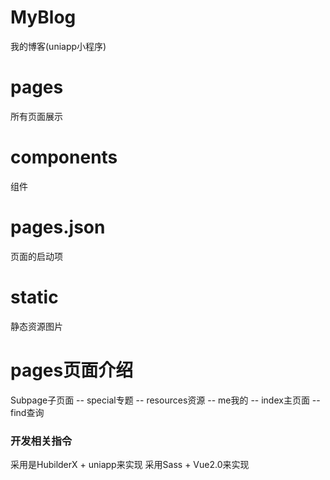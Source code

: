 # MyBlog
我的博客(uniapp小程序)

# pages
所有页面展示

# components
组件

# pages.json
页面的启动项

# static
静态资源图片

# pages页面介绍
Subpage子页面 -- special专题 -- resources资源 -- me我的 -- index主页面 -- find查询

### 开发相关指令
采用是HubilderX + uniapp来实现
采用Sass + Vue2.0来实现


